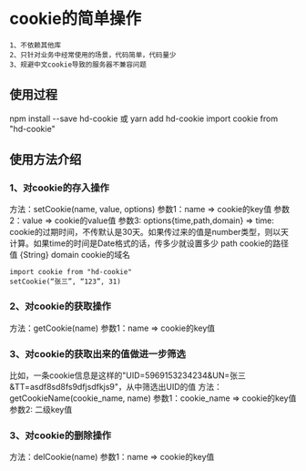 # cookie的简单操作
```
1、不依赖其他库
2、只针对业务中经常使用的场景，代码简单，代码量少
3、规避中文cookie导致的服务器不兼容问题
```
## 使用过程

npm install --save hd-cookie 或 yarn add hd-cookie
import cookie from "hd-cookie"

## 使用方法介绍

### 1、对cookie的存入操作
方法：setCookie(name, value, options)
参数1：name => cookie的key值
参数2：value => cookie的value值
参数3: options{time,path,domain} => 
      time: cookie的过期时间，不传默认是30天。如果传过来的值是number类型，则以天计算。如果time的时间是Date格式的话，传多少就设置多少
      path cookie的路径值
      {String} domain cookie的域名
```
import cookie from "hd-cookie"
setCookie(“张三”, “123”, 31)
```

### 2、对cookie的获取操作
方法：getCookie(name)
参数1：name => cookie的key值

### 3、对cookie的获取出来的值做进一步筛选
比如，一条cookie信息是这样的"UID=5969153234234&UN=张三&TT=asdf8sd8fs9dfjsdfkjs9"，从中筛选出UID的值
方法：getCookieName(cookie_name, name)
参数1：cookie_name => cookie的key值
参数2: 二级key值


### 3、对cookie的删除操作
方法：delCookie(name)
参数1：name => cookie的key值

